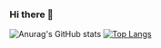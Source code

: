 ### Hi there 👋

<!--
**peterzgy/peterzgy** is a ✨ _special_ ✨ repository because its `README.md` (this file) appears on your GitHub profile.

Here are some ideas to get you started:

- 🔭 I’m currently working on ...
- 🌱 I’m currently learning ...
- 👯 I’m looking to collaborate on ...
- 🤔 I’m looking for help with ...
- 💬 Ask me about ...
- 📫 How to reach me: ...
- 😄 Pronouns: ...
- ⚡ Fun fact: ...
-->
![Anurag's GitHub stats](https://github-readme-stats.vercel.app/api?username=peterzgy&show_icons=true&theme=radical)
[![Top Langs](https://github-readme-stats.vercel.app/api/top-langs/?username=peterzgy&layout=compact&theme=radical)](https://github.com/peterzgy/github-readme-stats)
